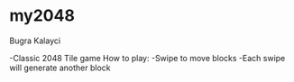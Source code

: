 # my2048
Bugra Kalayci

-Classic 2048 Tile game
How to play:
-Swipe to move blocks
-Each swipe will generate another block
